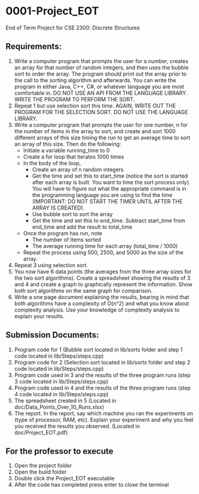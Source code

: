# 0001-Project_EOT
End of Term Project for CSE 2300: Discrete Structures

## Requirements: ##
1. Write a computer program that prompts the user for a number, creates an array for that number of random integers, and then uses the bubble sort to order the array. The program should print out the array prior to the call to the sorting algorithm and afterwards. You can write the program in either Java, C++, C#, or whatever language you are most comfortable in. DO NOT USE AN API FROM THE LANGUAGE LIBRARY. WRITE THE PROGRAM TO PERFORM THE SORT.
2. Repeat 1 but use selection sort this time. AGAIN, WRITE OUT THE PROGRAM FOR THE SELECTION SORT. DO NOT USE THE LANGUAGE LIBRARY.
3. Write a computer program that prompts the user for one number, n for the number of items in the array to sort, and create and sort 1000 different arrays of this size timing the run to get an average time to sort an array of this size. Then do the following:
    * Initiate a variable running_time to 0
    * Create a for loop that iterates 1000 times
    * In the body of the loop,
        * Create an array of n random integers
        * Get the time and set this to start_time (notice the sort is started after each array is built. You want to time the sort process only). You will have to figure out what the appropriate command is in the programming language you are using to find the time (IMPORTANT: DO NOT START THE TIMER UNTIL AFTER THE ARRAY IS CREATED).
        * Use bubble sort to sort the array
        * Get the time and set this to end_time. Subtract start_time from end_time and add the result to total_time
    * Once the program has run, note
        * The number of items sorted
        * The average running time for each array (total_time / 1000)
    * Repeat the process using 500, 2500, and 5000 as the size of the array.
4. Repeat 3 using selection sort.
5. You now have 6 data points (the averages from the three array sizes for the two sort algorithms). Create a spreadsheet showing the results of 3 and 4 and create a graph to graphically represent the information. Show both sort algorithms on the same graph for comparison.
6. Write a one page document explaining the results, bearing in mind that both algorithms have a complexity of O(n^2) and what you know about complexity analysis. Use your knowledge of complexity analysis to explain your results.

## Submission Documents: ##
1. Program code for 1 (Bubble sort located in lib/sorts folder and step 1 code located in lib/Steps/steps.cpp)
2. Program code for 2 (Selection sort located in lib/sorts folder and step 2 code located in lib/Steps/steps.cpp)
3. Program code used in 3 and the results of the three program runs (step 3 code located in lib/Steps/steps.cpp)
4. Program code used in 4 and the results of the three program runs (step 4 code located in lib/Steps/steps.cpp)
5. The spreadsheet created in 5 (Located in doc/Data_Points_Over_10_Runs.xlsx)
6. The report. In the report, say which machine you ran the experiments on (type of processor, RAM, etc). Explain your experiment and why you feel you received the results you observed. (Located in doc/Project_EOT.pdf)

## For the professor to execute ##
1. Open the project folder 
2. Open the build folder
3. Double click the Project_EOT executable
4. After the code has completed press enter to close the terminal